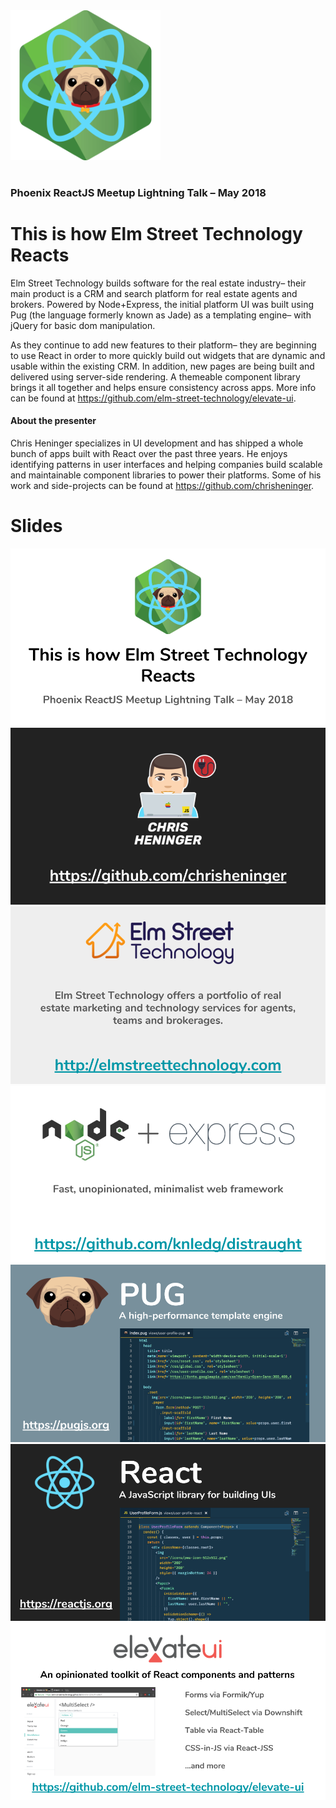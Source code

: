 <img src="./node-express-pug-react.png" width="240" alt="Combination of logos featuring the JavaScript libraries: Node, Pug, and React." style="margin-bottom: 16px" />

### Phoenix ReactJS Meetup Lightning Talk – May 2018

# This is how Elm Street Technology Reacts

Elm Street Technology builds software for the real estate industry– their main product is a CRM and search platform for real estate agents and brokers. Powered by Node+Express, the initial platform UI was built using Pug (the language formerly known as Jade) as a templating engine– with jQuery for basic dom manipulation.

As they continue to add new features to their platform– they are beginning to use React in order to more quickly build out widgets that are dynamic and usable within the existing CRM. In addition, new pages are being built and delivered using server-side rendering. A themeable component library brings it all together and helps ensure consistency across apps. More info can be found at https://github.com/elm-street-technology/elevate-ui.

#### About the presenter

Chris Heninger specializes in UI development and has shipped a whole bunch of apps built with React over the past three years. He enjoys identifying patterns in user interfaces and helping companies build scalable and maintainable component libraries to power their platforms. Some of his work and side-projects can be found at https://github.com/chrisheninger.

# Slides

[![Intro slide](./slides/01-intro.png)](https://github.com/elm-street-technology/node-express-pug-react)
[![Chris Heninger slide](./slides/02-chrisheninger.png)](<(https://github.com/chrisheninger)>)
[![Elm Street slide](./slides/03-elmstreettechnology.png)](<(http://elmstreettechnology.com)>)
[![Node Express slide](./slides/04-node-express.png)](<(https://expressjs.com)>)
[![Pug slide](./slides/05-pug.png)](https://pugjs.org)
[![React slide](./slides/06-react.png)](https://reactjs.org/)
[![Elevate-UI slide](./slides/07-elevate-ui.png)](https://github.com/elm-street-technology/elevate-ui)
